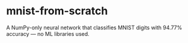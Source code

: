 # mnist-from-scratch
A NumPy-only neural network that classifies MNIST digits with 94.77% accuracy — no ML libraries used.
